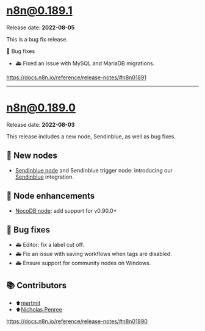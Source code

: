 # n8n@0.189.1
Release date: **2022-08-05**

This is a bug fix release.

🐛 Bug fixes
- 🚑 Fixed an issue with MySQL and MariaDB migrations.

https://docs.n8n.io/reference/release-notes/#n8n01891

---
# n8n@0.189.0  
Release date: **2022-08-03**

This release includes a new node, Sendinblue, as well as bug fixes.  
## 🚀 New nodes
- [Sendinblue node](https://docs.n8n.io/integrations/nodes/n8n-nodes-base.sendInBlue/) and Sendinblue trigger node: introducing our [Sendinblue](https://www.sendinblue.com/) integration.  
## 🧰 Node enhancements
- [NocoDB node](https://gitlab.niefuend.org/tardis/server/n8n/-/blob/main/integrations/nodes/n8n-nodes-base.nocoDb): add support for v0.90.0+
## 🐛 Bug fixes
- 🚑 Editor: fix a label cut off.
- 🚑 Fix an issue with saving workflows when tags are disabled.
- 🚑 Ensure support for community nodes on Windows.

## 📚 Contributors
- ⬆[mertmit](https://github.com/mertmit)
- ⬆[Nicholas Penree ](https://github.com/drudge)

https://docs.n8n.io/reference/release-notes/#n8n01890